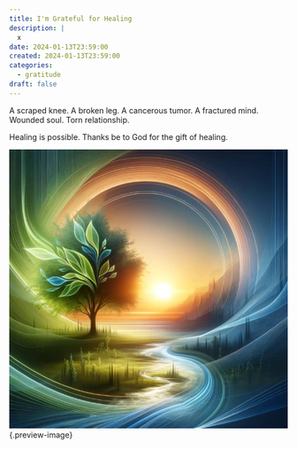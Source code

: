 ```yaml
---
title: I'm Grateful for Healing
description: |
  x
date: 2024-01-13T23:59:00
created: 2024-01-13T23:59:00
categories:
  - gratitude
draft: false
---
```

A scraped knee. A broken leg. A cancerous tumor. A fractured mind. Wounded soul. Torn relationship. 

Healing is possible. Thanks be to God for the gift of healing. 

![Healing](../img/dalle-healing-abstract.jpeg){.preview-image}